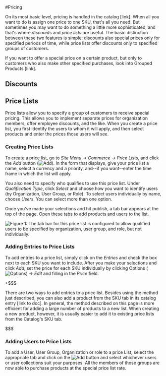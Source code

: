 #Pricing

On its most basic level, pricing is handled in the catalog [link]. When all you
want to do is assign one price to one SKU, that's all you need. But sometimes
you may want to do something a little more sophisticated, and that's where
*discounts* and *price lists* are useful. The basic distinction between these
two features is simple: discounts also special prices only for specified periods
of time, while price lists offer discounts only to specified groups of
customers.

If you want to offer a special price on a certain product, but only to customers
who also make other specified purchases, look into Grouped Products [link].

## Discounts

<!--I assume discounts are for when you want to offer a special price on certain
products for a specified period of time. Is there a coupon code function?-->

## Price Lists

Price lists allow you to specify a group of customers to receive special
pricing. This allows you to implement separate prices for organization members,
offer employee discounts, and the like. When you create a price list, you first
identify the users to whom it will apply, and then select products and enter the
prices those users will see.

<!--Is there a way to apply a blanket price adjustment as a percentage of the
base price? Or do all price changes have to be applied manually to one product
at a time?-->

### Creating Price Lists

To create a price list, go to *Site Menu* &rarr; *Commerce* &rarr; *Price
Lists*, and click the *Add* button (![Add](../../../images/icon-add.png)). In
the form that displays, give your price list a name, select a currency and
a priority, and--if you want--enter the time frame in which the list will apply.

You also need to specify who qualifies to use this price list. Under
*Qualification Type*, click *Select* and choose how you want to identify users
(by Organization, User Group, or Role). To select users individually by name,
choose *Users*. You can select more than one option.

Once you've made your selections and hit publish, a tab bar appears at the top
of the page. Open these tabs to add products and users to the list.

![Figure 1: The tab bar for this price list is configured to allow qualified users to be specified by organization, user group, and role, but not individually.](../../../images/price-list.png)

### Adding Entries to Price Lists

To add entries to a price list, simply click on the *Entries* and check the box
next to each SKU you want to include. After you make your selections and click
*Add*, set the price for each SKU individually by clicking Options
(![Options](../../../images/icon-options.png)) &rarr; *Edit* and filling in the
*Price* field. 

+$$$

There are two ways to add entries to a price list. Besides using the
method just described, you can also add a product from the SKU tab in its
catalog entry [link to doc]. In general, the method described on this page is
more efficient for adding a large number of products to a new list. When
creating a new product, however, it is usually easier to add it to existing
price lists from the Catalog's SKU tab.

$$$

### Adding Users to Price Lists

To add a User, User Group, Organization or role to a price List, select the
appropriate tab and click on the ![Add](../../../images/icon-add.png) button and
select whichever users or user collections suit your purposes. All the members
of those groups are now able to purchase products at the special price list
rate.
